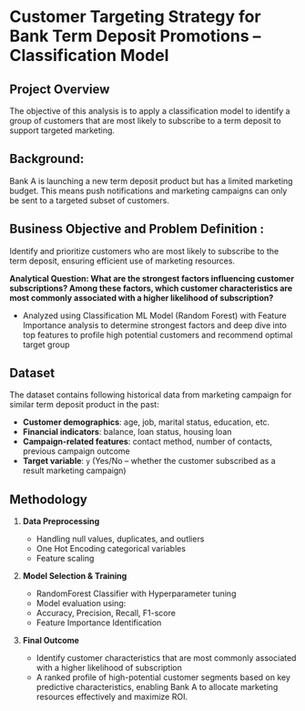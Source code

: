 # Customer Targeting Strategy for Bank Term Deposit Promotions – Classification Model

## Project Overview
The objective of this analysis is to apply a classification model to identify a group of customers that are most likely to subscribe to a term deposit to support targeted marketing. 

## Background:
Bank A is launching a new term deposit product but has a limited marketing budget. This means push notifications and marketing campaigns can only be sent to a targeted subset of customers.

## Business Objective and Problem Definition :
Identify and prioritize customers who are most likely to subscribe to the term deposit, ensuring efficient use of marketing resources.

**Analytical Question:
What are the strongest factors influencing customer subscriptions? Among these factors, which customer characteristics are most commonly associated with a higher likelihood of subscription?**
- Analyzed using Classification ML Model (Random Forest) with Feature Importance analysis to determine strongest factors and deep dive into top features to profile high potential customers and recommend optimal target group

## Dataset
The dataset contains following historical data from marketing campaign for similar term deposit product in the past:
- **Customer demographics**: age, job, marital status, education, etc.
- **Financial indicators**: balance, loan status, housing loan
- **Campaign-related features**: contact method, number of contacts, previous campaign outcome
- **Target variable**: `y` (Yes/No – whether the customer subscribed as a result marketing campaign)
  
## Methodology
1. **Data Preprocessing**
   - Handling null values, duplicates, and outliers 
   - One Hot Encoding categorical variables
   - Feature scaling

2. **Model Selection & Training**
   - RandomForest Classifier with Hyperparameter tuning
   - Model evaluation using:
   - Accuracy, Precision, Recall, F1-score 
   - Feature Importance Identification
     
3. **Final Outcome**
   - Identify customer characteristics that are most commonly associated with a higher likelihood of subscription
   - A ranked profile of high-potential customer segments based on key predictive characteristics, enabling Bank A to allocate marketing resources effectively and maximize ROI.
